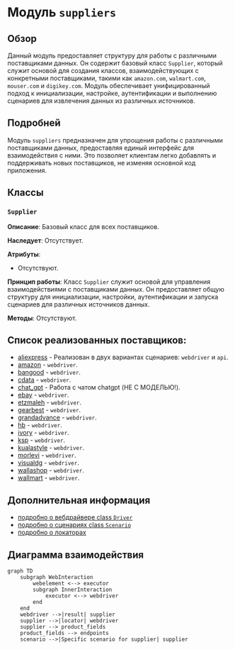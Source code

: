# Модуль `suppliers`

## Обзор

Данный модуль предоставляет структуру для работы с различными поставщиками данных. Он содержит базовый класс `Supplier`, который служит основой для создания классов, взаимодействующих с конкретными поставщиками, такими как `amazon.com`, `walmart.com`, `mouser.com` и `digikey.com`. Модуль обеспечивает унифицированный подход к инициализации, настройке, аутентификации и выполнению сценариев для извлечения данных из различных источников.

## Подробней

Модуль `suppliers` предназначен для упрощения работы с различными поставщиками данных, предоставляя единый интерфейс для взаимодействия с ними. Это позволяет клиентам легко добавлять и поддерживать новых поставщиков, не изменяя основной код приложения.

## Классы

### `Supplier`

**Описание**: Базовый класс для всех поставщиков.

**Наследует**:
Отсутствует.

**Атрибуты**:
- Отсутствуют.

**Принцип работы**:
Класс `Supplier` служит основой для управления взаимодействиями с поставщиками данных. Он предоставляет общую структуру для инициализации, настройки, аутентификации и запуска сценариев для различных источников данных.

**Методы**:
Отсутствуют.

## Список реализованных поставщиков:

- [aliexpress](aliexpress/README.RU.MD) - Реализован в двух вариантах сценариев: `webdriver` и `api`.
- [amazon](amazon/README.RU.MD) - `webdriver`.
- [bangood](bangood/README.RU.MD) - `webdriver`.
- [cdata](cdata/README.RU.MD) - `webdriver`.
- [chat_gpt](chat_gpt/README.RU.MD) - Работа с чатом chatgpt (НЕ С МОДЕЛЬЮ!).
- [ebay](ebay/README.RU.MD) - `webdriver`.
- [etzmaleh](etzmaleh/README.RU.MD) - `webdriver`.
- [gearbest](gearbest/README.RU.MD) - `webdriver`.
- [grandadvance](grandadvance/README.RU.MD) - `webdriver`.
- [hb](hb/README.RU.MD) - `webdriver`.
- [ivory](ivory/README.RU.MD) - `webdriver`.
- [ksp](ksp/README.RU.MD) - `webdriver`.
- [kualastyle](kualastyle/README.RU.MD) - `webdriver`.
- [morlevi](morlevi/README.RU.MD) - `webdriver`.
- [visualdg](visualdg/README.RU.MD) - `webdriver`.
- [wallashop](wallashop/README.RU.MD) - `webdriver`.
- [wallmart](wallmart/README.RU.MD) - `webdriver`.

## Дополнительная информация

- [подробно о вебдрайвере class `Driver`](https://github.com/hypo69/hypotez/blob/master/docs/ru/src/webdriver/driver.py.md)
- [подробно о сценариях class `Scenario`](https://github.com/hypo69/hypotez/blob/master/docs/ru/src/scenario/executor.py.md)
- [подробно о локаторах](https://github.com/hypo69/hypotez/blob/master/docs/ru/src/suppliers/locator.ru.md)

## Диаграмма взаимодействия

```mermaid
graph TD
    subgraph WebInteraction
        webelement <--> executor
        subgraph InnerInteraction
            executor <--> webdriver
        end
    end
    webdriver -->|result| supplier
    supplier -->|locator| webdriver
    supplier --> product_fields
    product_fields --> endpoints
    scenario -->|Specific scenario for supplier| supplier